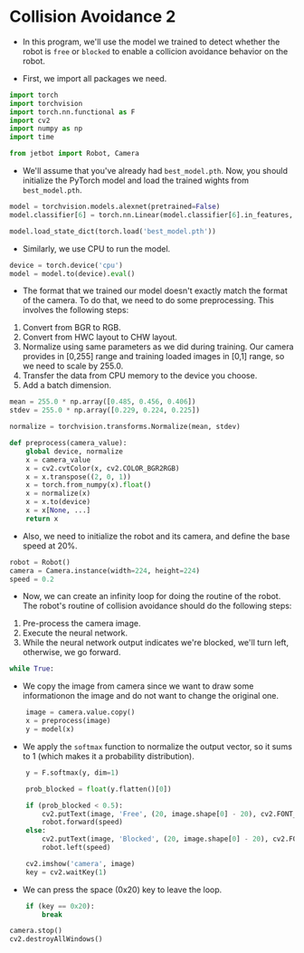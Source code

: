 # **Collision Avoidance 2**

* In this program, we'll use the model we trained to detect whether the
robot is `free` or `blocked` to enable a collicion avoidance behavior 
on the robot.

* First, we import all packages we need.
                                    
```python
import torch
import torchvision
import torch.nn.functional as F
import cv2
import numpy as np
import time

from jetbot import Robot, Camera

```

                                    
* We'll assume that you've already had `best_model.pth`. Now, you should
initialize the PyTorch model and load the trained wights from 
`best_model.pth`.

                                    
```python
model = torchvision.models.alexnet(pretrained=False)
model.classifier[6] = torch.nn.Linear(model.classifier[6].in_features, 2)

model.load_state_dict(torch.load('best_model.pth'))

```
                       
* Similarly, we use CPU to run the model.
                                    
```python
device = torch.device('cpu')
model = model.to(device).eval()

```

* The format that we trained our model doesn't exactly match the format 
of the camera. To do that, we need to do some preprocessing. This involves
the following steps:

1. Convert from BGR to RGB.
2. Convert from HWC layout to CHW layout.
3. Normalize using same parameters as we did during training. Our camera
   provides in [0,255] range and training loaded images in [0,1] range, 
   so we need to scale by 255.0.
4. Transfer the data from CPU memory to the device you choose.
5. Add a batch dimension.
                                    
                                    
```python
mean = 255.0 * np.array([0.485, 0.456, 0.406])
stdev = 255.0 * np.array([0.229, 0.224, 0.225])

normalize = torchvision.transforms.Normalize(mean, stdev)

def preprocess(camera_value):
    global device, normalize
    x = camera_value
    x = cv2.cvtColor(x, cv2.COLOR_BGR2RGB)
    x = x.transpose((2, 0, 1))
    x = torch.from_numpy(x).float()
    x = normalize(x)
    x = x.to(device)
    x = x[None, ...]
    return x

```

* Also, we need to initialize the robot and its camera, and define the 
base speed at 20%.
                                    
```python
robot = Robot()
camera = Camera.instance(width=224, height=224)
speed = 0.2
```

* Now, we can create an infinity loop for doing the routine of the robot.
The robot's routine of collision avoidance should do the following steps:

1. Pre-process the camera image.
2. Execute the neural network.
3. While the neural network output indicates we're blocked, we'll turn 
       left, otherwise, we go forward.

                                    
```python
while True:
```
                  
* We copy the image from camera since we want to draw some informationon the image and do not want to change the original one.

                                    
```python
    image = camera.value.copy()
    x = preprocess(image)
    y = model(x)

```


* We apply the `softmax` function to normalize the output vector, so it 
    sums to 1 (which makes it a probability distribution).
    
                                    
```python
    y = F.softmax(y, dim=1)

    prob_blocked = float(y.flatten()[0])

    if (prob_blocked < 0.5):
        cv2.putText(image, 'Free', (20, image.shape[0] - 20), cv2.FONT_HERSHEY_SIMPLEX, 0.8, (0, 255, 0), 2)
        robot.forward(speed)
    else:
        cv2.putText(image, 'Blocked', (20, image.shape[0] - 20), cv2.FONT_HERSHEY_SIMPLEX, 0.8, (0, 0, 255), 2)
        robot.left(speed)

    cv2.imshow('camera', image)
    key = cv2.waitKey(1)


```

* We can press the space (0x20) key to leave the loop.
                                    
```python
    if (key == 0x20):
        break

camera.stop()
cv2.destroyAllWindows()

```

